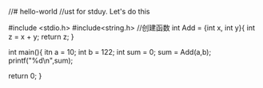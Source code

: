 //# hello-world
//ust for stduy.  Let's do  this

#include <stdio.h>
#include<string.h>
//创建函数
int Add = {int x, int y}{
int z = x + y;
return z;
}

int main(){
itn a = 10;
int b = 122;
int sum  = 0;
sum = Add(a,b);
printf("%d\n",sum);

			
return 0;
}
